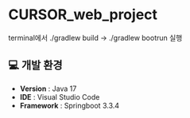 # CURSOR_web_project
terminal에서 ./gradlew build -> ./gradlew bootrun 실행

## 💻 개발 환경
- **Version** : Java 17
- **IDE** : Visual Studio Code
- **Framework** : Springboot 3.3.4
